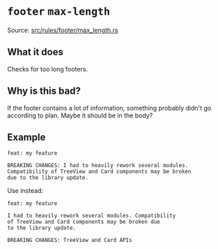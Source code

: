 # `footer` `max-length`

Source: [src/rules/footer/max_length.rs](../../src/rules/footer/max_length.rs)

## What it does
Checks for too long footers.

## Why is this bad?
If the footer contains a lot of information, something probably
didn't go according to plan. Maybe it should be in the body?

## Example
```git-commit
feat: my feature

BREAKING CHANGES: I had to heavily rework several modules.
Compatibility of TreeView and Card components may be broken
due to the library update.
```

Use instead:
```git-commit
feat: my feature

I had to heavily rework several modules. Compatibility
of TreeView and Card components may be broken due
to the library update.

BREAKING CHANGES: TreeView and Card APIs
```
